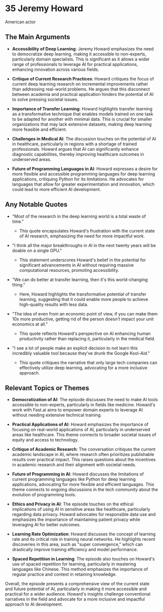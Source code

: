 # 35 Jeremy Howard


American actor



## The Main Arguments

- **Accessibility of Deep Learning**: Jeremy Howard emphasizes the need to democratize deep learning, making it accessible to non-experts, particularly domain specialists. This is significant as it allows a wider range of professionals to leverage AI for practical applications, enhancing innovation across various fields.

- **Critique of Current Research Practices**: Howard critiques the focus of current deep learning research on incremental improvements rather than addressing real-world problems. He argues that this disconnect between academia and practical application hinders the potential of AI to solve pressing societal issues.

- **Importance of Transfer Learning**: Howard highlights transfer learning as a transformative technique that enables models trained on one task to be adapted for another with minimal data. This is crucial for smaller organizations that may lack extensive datasets, making deep learning more feasible and efficient.

- **Challenges in Medical AI**: The discussion touches on the potential of AI in healthcare, particularly in regions with a shortage of trained professionals. Howard argues that AI can significantly enhance diagnostic capabilities, thereby improving healthcare outcomes in underserved areas.

- **Future of Programming Languages in AI**: Howard expresses a desire for more flexible and accessible programming languages for deep learning applications, critiquing Python for its limitations. He advocates for languages that allow for greater experimentation and innovation, which could lead to more efficient AI development.

## Any Notable Quotes

- "Most of the research in the deep learning world is a total waste of time."
  - This quote encapsulates Howard's frustration with the current state of AI research, emphasizing the need for more impactful work.

- "I think all the major breakthroughs in AI in the next twenty years will be doable on a single GPU."
  - This statement underscores Howard's belief in the potential for significant advancements in AI without requiring massive computational resources, promoting accessibility.

- "We can do better at transfer learning, then it's this world-changing thing."
  - Here, Howard highlights the transformative potential of transfer learning, suggesting that it could enable more people to achieve high-quality results with less data.

- "The idea of even from an economic point of view, if you can make them 10x more productive, getting rid of the person doesn’t impact your unit economics at all."
  - This quote reflects Howard's perspective on AI enhancing human productivity rather than replacing it, particularly in the medical field.

- "I see a lot of people make an explicit decision to not learn this incredibly valuable tool because they’ve drunk the Google Kool-Aid."
  - This quote critiques the narrative that only large tech companies can effectively utilize deep learning, advocating for a more inclusive approach.

## Relevant Topics or Themes

- **Democratization of AI**: The episode discusses the need to make AI tools accessible to non-experts, particularly in fields like medicine. Howard's work with Fast.ai aims to empower domain experts to leverage AI without needing extensive technical training.

- **Practical Applications of AI**: Howard emphasizes the importance of focusing on real-world applications of AI, particularly in underserved areas like healthcare. This theme connects to broader societal issues of equity and access to technology.

- **Critique of Academic Research**: The conversation critiques the current academic landscape in AI, where research often prioritizes publishable results over practical impact. This raises questions about the incentives in academic research and their alignment with societal needs.

- **Future of Programming in AI**: Howard discusses the limitations of current programming languages like Python for deep learning applications, advocating for more flexible and efficient languages. This theme connects to ongoing discussions in the tech community about the evolution of programming tools.

- **Ethics and Privacy in AI**: The episode touches on the ethical implications of using AI in sensitive areas like healthcare, particularly regarding data privacy. Howard advocates for responsible data use and emphasizes the importance of maintaining patient privacy while leveraging AI for better outcomes.

- **Learning Rate Optimization**: Howard discusses the concept of learning rate and its critical role in training neural networks. He highlights recent discoveries in this area, such as "super convergence," which can drastically improve training efficiency and model performance.

- **Spaced Repetition in Learning**: The episode also touches on Howard's use of spaced repetition for learning, particularly in mastering languages like Chinese. This method emphasizes the importance of regular practice and context in retaining knowledge.

Overall, the episode presents a comprehensive view of the current state and future potential of AI, particularly in making it more accessible and practical for a wider audience. Howard's insights challenge conventional narratives in the field and advocate for a more inclusive and impactful approach to AI development.